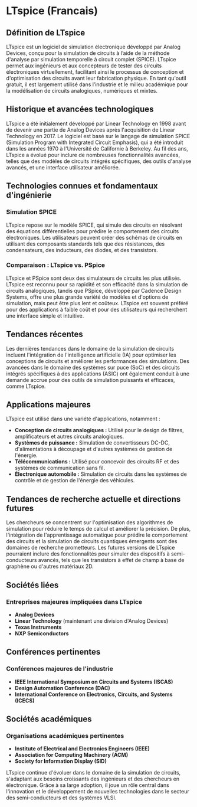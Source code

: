 # LTspice (Francais)

## Définition de LTspice

LTspice est un logiciel de simulation électronique développé par Analog Devices, conçu pour la simulation de circuits à l’aide de la méthode d'analyse par simulation temporelle à circuit complet (SPICE). LTspice permet aux ingénieurs et aux concepteurs de tester des circuits électroniques virtuellement, facilitant ainsi le processus de conception et d'optimisation des circuits avant leur fabrication physique. En tant qu'outil gratuit, il est largement utilisé dans l’industrie et le milieu académique pour la modélisation de circuits analogiques, numériques et mixtes.

## Historique et avancées technologiques

LTspice a été initialement développé par Linear Technology en 1998 avant de devenir une partie de Analog Devices après l'acquisition de Linear Technology en 2017. Le logiciel est basé sur le langage de simulation SPICE (Simulation Program with Integrated Circuit Emphasis), qui a été introduit dans les années 1970 à l'Université de Californie à Berkeley. Au fil des ans, LTspice a évolué pour inclure de nombreuses fonctionnalités avancées, telles que des modèles de circuits intégrés spécifiques, des outils d'analyse avancés, et une interface utilisateur améliorée.

## Technologies connues et fondamentaux d'ingénierie

### Simulation SPICE

LTspice repose sur le modèle SPICE, qui simule des circuits en résolvant des équations différentielles pour prédire le comportement des circuits électroniques. Les utilisateurs peuvent créer des schémas de circuits en utilisant des composants standards tels que des résistances, des condensateurs, des inducteurs, des diodes, et des transistors.

### Comparaison : LTspice vs. PSpice

LTspice et PSpice sont deux des simulateurs de circuits les plus utilisés. LTspice est reconnu pour sa rapidité et son efficacité dans la simulation de circuits analogiques, tandis que PSpice, développé par Cadence Design Systems, offre une plus grande variété de modèles et d'options de simulation, mais peut être plus lent et coûteux. LTspice est souvent préféré pour des applications à faible coût et pour des utilisateurs qui recherchent une interface simple et intuitive.

## Tendances récentes

Les dernières tendances dans le domaine de la simulation de circuits incluent l'intégration de l'intelligence artificielle (IA) pour optimiser les conceptions de circuits et améliorer les performances des simulations. Des avancées dans le domaine des systèmes sur puce (SoC) et des circuits intégrés spécifiques à des applications (ASIC) ont également conduit à une demande accrue pour des outils de simulation puissants et efficaces, comme LTspice.

## Applications majeures

LTspice est utilisé dans une variété d'applications, notamment :

- **Conception de circuits analogiques :** Utilisé pour le design de filtres, amplificateurs et autres circuits analogiques.
- **Systèmes de puissance :** Simulation de convertisseurs DC-DC, d'alimentations à découpage et d'autres systèmes de gestion de l'énergie.
- **Télécommunications :** Utilisé pour concevoir des circuits RF et des systèmes de communication sans fil.
- **Électronique automobile :** Simulation de circuits dans les systèmes de contrôle et de gestion de l'énergie des véhicules.

## Tendances de recherche actuelle et directions futures

Les chercheurs se concentrent sur l'optimisation des algorithmes de simulation pour réduire le temps de calcul et améliorer la précision. De plus, l'intégration de l'apprentissage automatique pour prédire le comportement des circuits et la simulation de circuits quantiques émergents sont des domaines de recherche prometteurs. Les futures versions de LTspice pourraient inclure des fonctionnalités pour simuler des dispositifs à semi-conducteurs avancés, tels que les transistors à effet de champ à base de graphène ou d'autres matériaux 2D.

## Sociétés liées

### Entreprises majeures impliquées dans LTspice

- **Analog Devices**
- **Linear Technology** (maintenant une division d'Analog Devices)
- **Texas Instruments**
- **NXP Semiconductors**

## Conférences pertinentes

### Conférences majeures de l'industrie

- **IEEE International Symposium on Circuits and Systems (ISCAS)**
- **Design Automation Conference (DAC)**
- **International Conference on Electronics, Circuits, and Systems (ICECS)**

## Sociétés académiques

### Organisations académiques pertinentes

- **Institute of Electrical and Electronics Engineers (IEEE)**
- **Association for Computing Machinery (ACM)**
- **Society for Information Display (SID)**

LTspice continue d'évoluer dans le domaine de la simulation de circuits, s'adaptant aux besoins croissants des ingénieurs et des chercheurs en électronique. Grâce à sa large adoption, il joue un rôle central dans l'innovation et le développement de nouvelles technologies dans le secteur des semi-conducteurs et des systèmes VLSI.